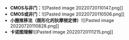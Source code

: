 - **CMOS与非门：**![[Pasted image 20220720110147.png]]
- **CMOS或非门：**![[Pasted image 20220720110506.png]]
- **小圈推移法（图形化的狄摩根定律）**![[Pasted image 20220720110828.png]]
- **卡诺图理解**![[Pasted image 20220720111215.png]]